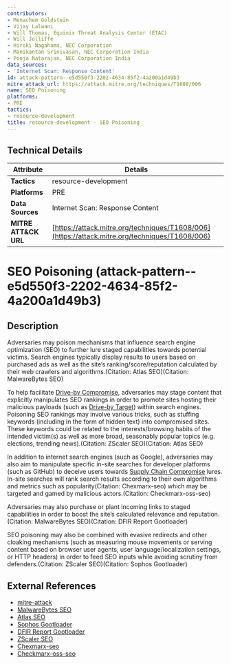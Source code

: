 ```yaml
---
contributors:
- Menachem Goldstein
- Vijay Lalwani
- Will Thomas, Equinix Threat Analysis Center (ETAC)
- Will Jolliffe
- Hiroki Nagahama, NEC Corporation
- Manikantan Srinivasan, NEC Corporation India
- Pooja Natarajan, NEC Corporation India
data_sources:
- 'Internet Scan: Response Content'
id: attack-pattern--e5d550f3-2202-4634-85f2-4a200a1d49b3
mitre_attack_url: https://attack.mitre.org/techniques/T1608/006
name: SEO Poisoning
platforms:
- PRE
tactics:
- resource-development
title: resource-development - SEO Poisoning
---
```


## Technical Details

| Attribute | Details |
|-----------|----------|
| **Tactics** | resource-development |
| **Platforms** | PRE |
| **Data Sources** | Internet Scan: Response Content |
| **MITRE ATT&CK URL** | [https://attack.mitre.org/techniques/T1608/006](https://attack.mitre.org/techniques/T1608/006) |

# SEO Poisoning (attack-pattern--e5d550f3-2202-4634-85f2-4a200a1d49b3)

## Description
Adversaries may poison mechanisms that influence search engine optimization (SEO) to further lure staged capabilities towards potential victims. Search engines typically display results to users based on purchased ads as well as the site’s ranking/score/reputation calculated by their web crawlers and algorithms.(Citation: Atlas SEO)(Citation: MalwareBytes SEO)

To help facilitate [Drive-by Compromise](https://attack.mitre.org/techniques/T1189), adversaries may stage content that explicitly manipulates SEO rankings in order to promote sites hosting their malicious payloads (such as [Drive-by Target](https://attack.mitre.org/techniques/T1608/004)) within search engines. Poisoning SEO rankings may involve various tricks, such as stuffing keywords (including in the form of hidden text) into compromised sites. These keywords could be related to the interests/browsing habits of the intended victim(s) as well as more broad, seasonably popular topics (e.g. elections, trending news).(Citation: ZScaler SEO)(Citation: Atlas SEO)

In addition to internet search engines (such as Google), adversaries may also aim to manipulate specific in-site searches for developer platforms (such as GitHub) to deceive users towards [Supply Chain Compromise](https://attack.mitre.org/techniques/T1195) lures. In-site searches will rank search results according to their own algorithms and metrics such as popularity(Citation: Chexmarx-seo) which may be targeted and gamed by malicious actors.(Citation: Checkmarx-oss-seo)

Adversaries may also purchase or plant incoming links to staged capabilities in order to boost the site’s calculated relevance and reputation.(Citation: MalwareBytes SEO)(Citation: DFIR Report Gootloader)

SEO poisoning may also be combined with evasive redirects and other cloaking mechanisms (such as measuring mouse movements or serving content based on browser user agents, user language/localization settings, or HTTP headers) in order to feed SEO inputs while avoiding scrutiny from defenders.(Citation: ZScaler SEO)(Citation: Sophos Gootloader)

## External References
- [mitre-attack](https://attack.mitre.org/techniques/T1608/006)
- [MalwareBytes SEO](https://www.malwarebytes.com/blog/news/2018/05/seo-poisoning-is-it-worth-it)
- [Atlas SEO](https://atlas-cybersecurity.com/cyber-threats/threat-actors-use-search-engine-optimization-tactics-to-redirect-traffic-and-install-malware/)
- [Sophos Gootloader](https://news.sophos.com/en-us/2021/03/01/gootloader-expands-its-payload-delivery-options/)
- [DFIR Report Gootloader](https://thedfirreport.com/2022/05/09/seo-poisoning-a-gootloader-story/)
- [ZScaler SEO](https://www.zscaler.com/blogs/security-research/ubiquitous-seo-poisoning-urls-0)
- [Chexmarx-seo](https://zero.checkmarx.com/the-github-black-market-gaming-the-star-ranking-game-fc42f5913fb7)
- [Checkmarx-oss-seo](https://checkmarx.com/blog/new-technique-to-trick-developers-detected-in-an-open-source-supply-chain-attack/)

